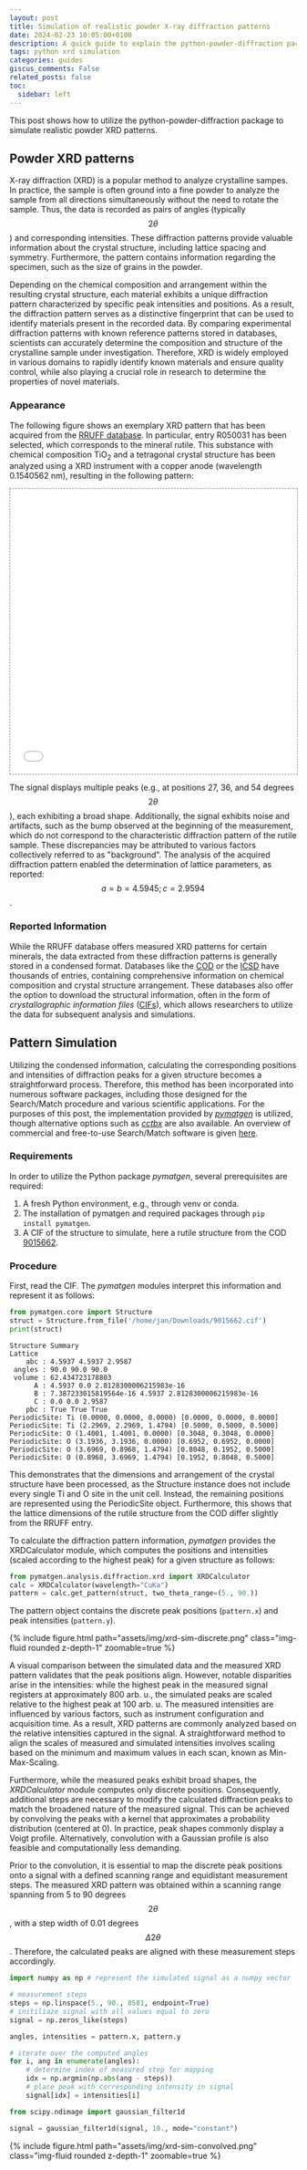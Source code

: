 ```yaml
---
layout: post
title: Simulation of realistic powder X-ray diffraction patterns
date: 2024-02-23 10:05:00+0100
description: A quick guide to explain the python-powder-diffraction package
tags: python xrd simulation
categories: guides
giscus_comments: False
related_posts: false
toc:
  sidebar: left
---
```


This post shows how to utilize the python-powder-diffraction package to simulate realistic powder XRD patterns.

## Powder XRD patterns

X-ray diffraction (XRD) is a popular method to analyze crystalline sampes. In practice, the sample is often ground into a fine powder to analyze the sample from all directions simultaneously without the need to rotate the sample. Thus, the data is recorded as pairs of angles (typically $$ 2θ $$) and corresponding intensities. These diffraction patterns provide valuable information about the crystal structure, including lattice spacing and symmetry. Furthermore, the pattern contains information regarding the specimen, such as the size of grains in the powder.

Depending on the chemical composition and arrangement within the resulting crystal structure, each material exhibits a unique diffraction pattern characterized by specific peak intensities and positions. As a result, the diffraction pattern serves as a distinctive fingerprint that can be used to identify materials present in the recorded data. By comparing experimental diffraction patterns with known reference patterns stored in databases, scientists can accurately determine the composition and structure of the crystalline sample under investigation. Therefore, XRD is widely employed in various domains to rapidly identify known materials and ensure quality control, while also playing a crucial role in research to determine the properties of novel materials.

### Appearance

The following figure shows an exemplary XRD pattern that has been acquired from the [RRUFF database](https://rruff.info/). In particular, entry R050031 has been selected, which corresponds to the mineral rutile. This substance with chemical composition TiO<sub>2</sub> and a tetragonal crystal structure has been analyzed using a XRD instrument with a copper anode (wavelength 0.1540562 nm), resulting in the following pattern:

<div class="l-page">
  <iframe src="{{ '/assets/plotly/rutile_R050031.html' | relative_url }}" frameborder='0' scrolling='no' height="500px" width="100%" style="border: 1px dashed grey;"></iframe>
</div>

The signal displays multiple peaks (e.g., at positions 27, 36, and 54 degrees $$ 2θ $$), each exhibiting a broad shape. Additionally, the signal exhibits noise and artifacts, such as the bump observed at the beginning of the measurement, which do not correspond to the characteristic diffraction pattern of the rutile sample. These discrepancies may be attributed to various factors collectively referred to as "background". The analysis of the acquired diffraction pattern enabled the determination of lattice parameters, as reported: $$ a = b = 4.5945; c = 2.9594 $$.

### Reported Information

While the RRUFF database offers measured XRD patterns for certain minerals, the data extracted from these diffraction patterns is generally stored in a condensed format. Databases like the [COD](https://www.crystallography.net/cod/) or the [ICSD](https://icsd.fiz-karlsruhe.de/) have thousands of entries, containing comprehensive information on chemical composition and crystal structure arrangement. These databases also offer the option to download the structural information, often in the form of _crystallographic information files_ ([CIFs](https://www.iucr.org/resources/cif/documentation)), which allows researchers to utilize the data for subsequent analysis and simulations.

## Pattern Simulation

Utilizing the condensed information, calculating the corresponding positions and intensities of diffraction peaks for a given structure becomes a straightforward process. Therefore, this method has been incorporated into numerous software packages, including those designed for the Search/Match procedure and various scientific applications. For the purposes of this post, the implementation provided by [_pymatgen_](https://pymatgen.org/) is utilized, though alternative options such as [_cctbx_](https://cctbx.github.io/) are also available. An overview of commercial and free-to-use Search/Match software is given [here](http://www.ccp14.ac.uk/solution/search-match.htm).

### Requirements

In order to utilize the Python package _pymatgen_, several prerequisites are required:

1. A fresh Python environment, e.g., through venv or conda.
2. The installation of pymatgen and required packages through ```pip install pymatgen```.
3. A CIF of the structure to simulate, here a rutile structure from the COD [9015662](http://www.crystallography.net/cod/9015662.html).

### Procedure

First, read the CIF. The _pymatgen_ modules interpret this information and represent it as follows:

```python
from pymatgen.core import Structure
struct = Structure.from_file('/home/jan/Downloads/9015662.cif')
print(struct)
```
```
Structure Summary
Lattice
    abc : 4.5937 4.5937 2.9587
 angles : 90.0 90.0 90.0
 volume : 62.434723178803
      A : 4.5937 0.0 2.8128300006215983e-16
      B : 7.387233015819564e-16 4.5937 2.8128300006215983e-16
      C : 0.0 0.0 2.9587
    pbc : True True True
PeriodicSite: Ti (0.0000, 0.0000, 0.0000) [0.0000, 0.0000, 0.0000]
PeriodicSite: Ti (2.2969, 2.2969, 1.4794) [0.5000, 0.5000, 0.5000]
PeriodicSite: O (1.4001, 1.4001, 0.0000) [0.3048, 0.3048, 0.0000]
PeriodicSite: O (3.1936, 3.1936, 0.0000) [0.6952, 0.6952, 0.0000]
PeriodicSite: O (3.6969, 0.8968, 1.4794) [0.8048, 0.1952, 0.5000]
PeriodicSite: O (0.8968, 3.6969, 1.4794) [0.1952, 0.8048, 0.5000]
```
This demonstrates that the dimensions and arrangement of the crystal structure have been processed, as the Structure instance does not include every single Ti and O site in the unit cell. Instead, the remaining positions are represented using the PeriodicSite object. Furthermore, this shows that the lattice dimensions of the rutile structure from the COD differ slightly from the RRUFF entry.

To calculate the diffraction pattern information, _pymatgen_ provides the XRDCalculator module, which computes the positions and intensities (scaled according to the highest peak) for a given structure as follows:
```python
from pymatgen.analysis.diffraction.xrd import XRDCalculator
calc = XRDCalculator(wavelength="CuKa")
pattern = calc.get_pattern(struct, two_theta_range=(5., 90.))
```

The pattern object contains the discrete peak positions (```pattern.x```) and peak intensities (```pattern.y```). 

{% include figure.html path="assets/img/xrd-sim-discrete.png" class="img-fluid rounded z-depth-1" zoomable=true %} 

A visual comparison between the simulated data and the measured XRD pattern validates that the peak positions align. However, notable disparities arise in the intensities: while the highest peak in the measured signal registers at approximately 800 arb. u., the simulated peaks are scaled relative to the highest peak at 100 arb. u. The measured intensities are influenced by various factors, such as instrument configuration and acquisition time. As a result, XRD patterns are commonly analyzed based on the relative intensities captured in the signal. A straightforward method to align the scales of measured and simulated intensities involves scaling based on the minimum and maximum values in each scan, known as Min-Max-Scaling.

Furthermore, while the measured peaks exhibit broad shapes, the _XRDCalculator_ module computes only discrete positions. Consequently, additional steps are necessary to modify the calculated diffraction peaks to match the broadened nature of the measured signal. This can be achieved by convolving the peaks with a kernel that approximates a probability distribution (centered at 0). In practice, peak shapes commonly display a Voigt profile. Alternatively, convolution with a Gaussian profile is also feasible and computationally less demanding.

Prior to the convolution, it is essential to map the discrete peak positions onto a signal with a defined scanning range and equidistant measurement steps. The measured XRD pattern was obtained within a scanning range spanning from 5 to 90 degrees $$ 2θ $$, with a step width of 0.01 degrees $$ \Delta2θ $$. Therefore, the calculated peaks are aligned with these measurement steps accordingly.

```python
import numpy as np # represent the simulated signal as a numpy vector

# measurement steps
steps = np.linspace(5., 90., 8501, endpoint=True)
# initiliaze signal with all values equal to zero
signal = np.zeros_like(steps)

angles, intensities = pattern.x, pattern.y

# iterate over the computed angles
for i, ang in enumerate(angles):
    # determine index of measured step for mapping
    idx = np.argmin(np.abs(ang - steps))
    # place peak with corresponding intensity in signal
    signal[idx] = intensities[i]

from scipy.ndimage import gaussian_filter1d

signal = gaussian_filter1d(signal, 10., mode="constant")
```
{% include figure.html path="assets/img/xrd-sim-convolved.png" class="img-fluid rounded z-depth-1" zoomable=true %} 